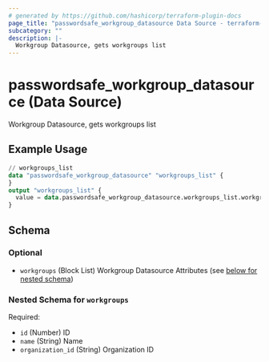 ```yaml
---
# generated by https://github.com/hashicorp/terraform-plugin-docs
page_title: "passwordsafe_workgroup_datasource Data Source - terraform-provider-passwordsafe"
subcategory: ""
description: |-
  Workgroup Datasource, gets workgroups list
---
```


# passwordsafe_workgroup_datasource (Data Source)

Workgroup Datasource, gets workgroups list

## Example Usage

```terraform
// workgroups_list
data "passwordsafe_workgroup_datasource" "workgroups_list" {
}
output "workgroups_list" {
  value = data.passwordsafe_workgroup_datasource.workgroups_list.workgroups[0].name
}
```

<!-- schema generated by tfplugindocs -->
## Schema

### Optional

- `workgroups` (Block List) Workgroup Datasource Attributes (see [below for nested schema](#nestedblock--workgroups))

<a id="nestedblock--workgroups"></a>
### Nested Schema for `workgroups`

Required:

- `id` (Number) ID
- `name` (String) Name
- `organization_id` (String) Organization ID
